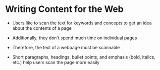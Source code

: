 # Writing Content for the Web

- Users like to scan the text for keywords and concepts to get an idea about
the contents of a page

- Additionally, they don't spend much time on individual pages

- Therefore, the text of a webpage must be scannable

- Short paragraphs, headings, bullet points, and emphasis (bold, italics, etc.)
help users scan the page more easily
